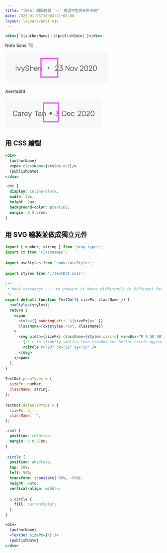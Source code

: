 ```yaml
---
title: "[Web] 間隔符號 `・` 會因字型而有所不同"
date: 2022-01-05T16:03:21+08:00
layout: layouts/post.njk
---
```


```jsx
<div>{`${authorName}・${publishDate}`}</div>
```



Noto Sans TC

![101432856-9c6ed280-3944-11eb-898d-44ace9beb725](/img/101432856-9c6ed280-3944-11eb-898d-44ace9beb725.png)

AvertaStd

![101432868-a09af000-3944-11eb-8a21-94f9d964848d](/img/101432868-a09af000-3944-11eb-8a21-94f9d964848d.png)



## 用 CSS 繪製

```jsx
<div>
  {authorName}
  <span className={styles.dot}/>
  {publishDate}
</div>
```

```css
.dot {
  display: inline-block;
  width: 2px;
  height: 2px;
  background-color: $text100;
  margin: 0 0.5rem;
}
```

## 用 SVG 繪製並做成獨立元件

```jsx
import { number, string } from 'prop-types';
import cx from 'classnames';

import useStyles from 'hooks/useStyles';

import styles from './TextDot.scss';

/**
 * Mock character "・" to prevent it shows differently in different font families.
 */
export default function TextDot({ sizePx, className }) {
  useStyles(styles);
  return (
    <span
      style={{ paddingLeft: `${sizePx}px` }}
      className={cx(styles.root, className)}
    >
      <svg width={sizePx} className={styles.circle} viewBox="0 0 50 50">
        {/* r is slightly smaller than viewBox for better circle appearance */}
        <circle r="23" cx="25" cy="25" />
      </svg>
    </span>
  );
}

TextDot.propTypes = {
  sizePx: number,
  className: string,
};

TextDot.defaultProps = {
  sizePx: 2,
  className: '',
};
```

```scss
.root {
  position: relative;
  margin: 0 0.57em;
}

.circle {
  position: absolute;
  top: 50%;
  left: 50%;
  transform: translate(-50%, -50%);
  height: auto;
  vertical-align: middle;

  & circle {
    fill: currentColor;
  }
}
```

```jsx
<div>
  {authorName}
  <TextDot sizePx={4} />
  {publishDate}
</div>
```

